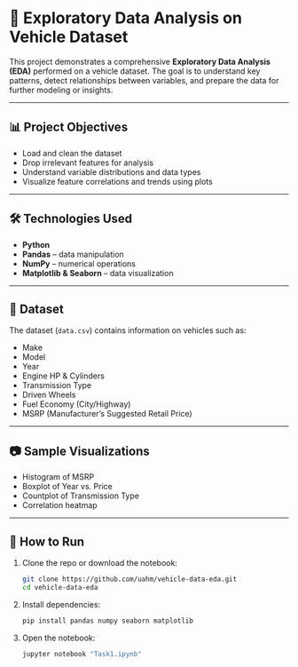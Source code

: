 # 🚗 Exploratory Data Analysis on Vehicle Dataset

This project demonstrates a comprehensive **Exploratory Data Analysis (EDA)** performed on a vehicle dataset. The goal is to understand key patterns, detect relationships between variables, and prepare the data for further modeling or insights.

---

## 📊 Project Objectives

- Load and clean the dataset  
- Drop irrelevant features for analysis  
- Understand variable distributions and data types  
- Visualize feature correlations and trends using plots

---

## 🛠️ Technologies Used

- **Python**  
- **Pandas** – data manipulation  
- **NumPy** – numerical operations  
- **Matplotlib & Seaborn** – data visualization

---

## 📁 Dataset

The dataset (`data.csv`) contains information on vehicles such as:
- Make
- Model
- Year
- Engine HP & Cylinders
- Transmission Type
- Driven Wheels
- Fuel Economy (City/Highway)
- MSRP (Manufacturer’s Suggested Retail Price)

---

## 📷 Sample Visualizations

- Histogram of MSRP  
- Boxplot of Year vs. Price  
- Countplot of Transmission Type  
- Correlation heatmap

---

## 🚀 How to Run

1. Clone the repo or download the notebook:
   ```bash
   git clone https://github.com/uahm/vehicle-data-eda.git
   cd vehicle-data-eda


2. Install dependencies:

   ```bash
   pip install pandas numpy seaborn matplotlib
   ```

3. Open the notebook:

   ```bash
   jupyter notebook "Task1.ipynb"
   ```
